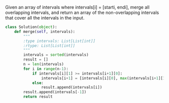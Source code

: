 Given an array of intervals where intervals[i] = [starti, endi], merge all overlapping intervals, and return an array of the non-overlapping intervals that cover all the intervals in the input.

```Python
class Solution(object):
    def merge(self, intervals):
        """
        :type intervals: List[List[int]]
        :rtype: List[List[int]]
        """
        intervals = sorted(intervals)
        result = []
        n = len(intervals)
        for i in range(n-1):
            if intervals[i][1] >= intervals[i+1][0]:
                intervals[i+1] = [intervals[i][0], max(intervals[i+1][1], intervals[i][1])]
            else:
                result.append(intervals[i])
        result.append(intervals[-1])
        return result
```
